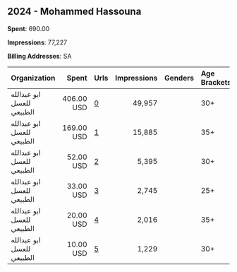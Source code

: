 ## 2024 - Mohammed Hassouna 
**Spent**: 690.00

**Impressions**: 77,227

**Billing Addresses**: SA

|Organization|Spent|Urls|Impressions|Genders|Age Brackets|Country Codes|
|:---|---:|:---|---:|:---|:---|:---|
|ابو عبدالله للعسل الطبيعي|406.00 USD|[0](https://www.snap.com/political-ads/asset/7a6183bc0c8e746cdd86e473e33ad0ce509b75350ca7060e53ead7e87f48f470?mediaType=mp4)|49,957||30+|saudi arabia|
|ابو عبدالله للعسل الطبيعي|169.00 USD|[1](https://www.snap.com/political-ads/asset/7a6183bc0c8e746cdd86e473e33ad0ce509b75350ca7060e53ead7e87f48f470?mediaType=mp4)|15,885||35+|saudi arabia|
|ابو عبدالله للعسل الطبيعي|52.00 USD|[2](https://www.snap.com/political-ads/asset/5d3babc3cc68aa532d9886a8edb4a1abf3a3fa05eecd7afa3fb2529c0991db10?mediaType=mp4)|5,395||30+|saudi arabia|
|ابو عبدالله للعسل الطبيعي|33.00 USD|[3](https://www.snap.com/political-ads/asset/12e04ddf4e1fc69f5cc5b736bd41a6fa27daa181c9fc1de40500f69f40aa6875?mediaType=png)|2,745||25+|saudi arabia|
|ابو عبدالله للعسل الطبيعي|20.00 USD|[4](https://www.snap.com/political-ads/asset/5d3babc3cc68aa532d9886a8edb4a1abf3a3fa05eecd7afa3fb2529c0991db10?mediaType=mp4)|2,016||35+|saudi arabia|
|ابو عبدالله للعسل الطبيعي|10.00 USD|[5](https://www.snap.com/political-ads/asset/ecf2e97e858027daf7bd6ed7b9f067d3a5068d0cee2a0598a6889461beecfe1b?mediaType=png)|1,229||30+|saudi arabia|
